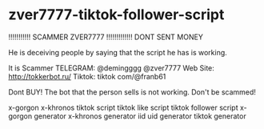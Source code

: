 # zver7777-tiktok-follower-script

!!!!!!!!!!! SCAMMER ZVER7777 !!!!!!!!!!!!!
DONT SENT MONEY

He is deceiving people by saying that the script he has is working.


It is Scammer 
TELEGRAM:
@demingggg @zver7777 
Web Site:
http://tokkerbot.ru/ 
Tiktok:
tiktok com/@franb61

Dont BUY! The bot that the person sells is not working. Don't be scammed! 





x-gorgon x-khronos tiktok script
tiktok like script
tiktok follower script
x-gorgon generator
x-khronos generator
iid uid generator
tiktok generator
